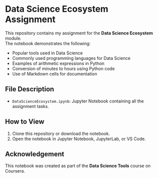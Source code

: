 # Data Science Ecosystem Assignment

This repository contains my assignment for the **Data Science Ecosystem** module.  
The notebook demonstrates the following:

- Popular tools used in Data Science  
- Commonly used programming languages for Data Science  
- Examples of arithmetic expressions in Python  
- Conversion of minutes to hours using Python code  
- Use of Markdown cells for documentation  

## File Description
- `DataScienceEcosystem.ipynb`: Jupyter Notebook containing all the assignment tasks.  

## How to View
1. Clone this repository or download the notebook.  
2. Open the notebook in Jupyter Notebook, JupyterLab, or VS Code.  

## Acknowledgement
This notebook was created as part of the **Data Science Tools** course on Coursera.  
